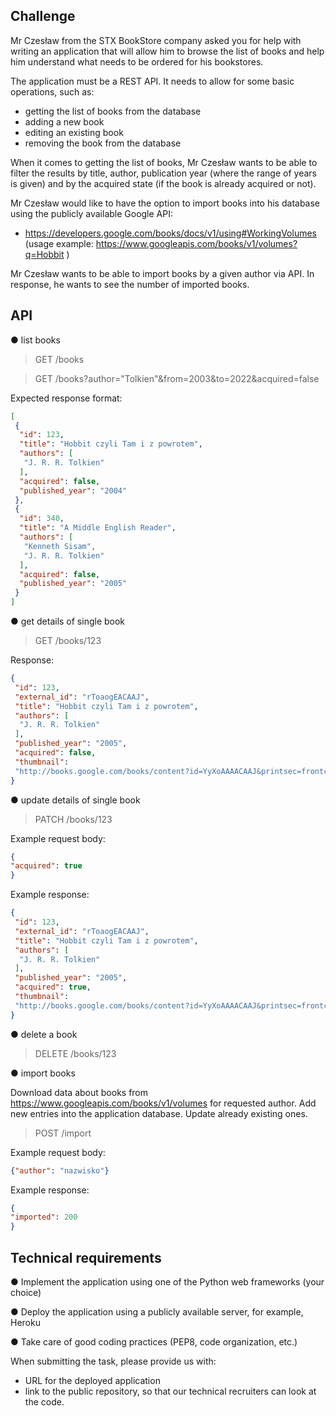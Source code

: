 ## Challenge
Mr Czesław from the STX BookStore company asked you for help with writing an application
that will allow him to browse the list of books and help him understand what needs to be
ordered for his bookstores.

The application must be a REST API. It needs to allow for some basic operations, such as:
- getting the list of books from the database
- adding a new book
- editing an existing book
- removing the book from the database

When it comes to getting the list of books, Mr Czesław wants to be able to filter the results by
title, author, publication year (where the range of years is given) and by the acquired state (if
the book is already acquired or not).

Mr Czesław would like to have the option to import books into his database using the publicly
available Google API:
- https://developers.google.com/books/docs/v1/using#WorkingVolumes (usage
example: https://www.googleapis.com/books/v1/volumes?q=Hobbit )

Mr Czesław wants to be able to import books by a given author via API. In response, he
wants to see the number of imported books.

## API
● list books
> GET /books

> GET /books?author="Tolkien"&from=2003&to=2022&acquired=false

Expected response format:
```JSON
[
 {
  "id": 123,
  "title": "Hobbit czyli Tam i z powrotem",
  "authors": [
   "J. R. R. Tolkien"
  ],
  "acquired": false,
  "published_year": "2004"
 },
 {
  "id": 340,
  "title": "A Middle English Reader",
  "authors": [
   "Kenneth Sisam",
   "J. R. R. Tolkien"
  ],
  "acquired": false,
  "published_year": "2005"
 }
]
```
● get details of single book
> GET /books/123

Response:
```JSON
{
 "id": 123,
 "external_id": "rToaogEACAAJ",
 "title": "Hobbit czyli Tam i z powrotem",
 "authors": [
  "J. R. R. Tolkien"
 ],
 "published_year": "2005",
 "acquired": false,
 "thumbnail":
 "http://books.google.com/books/content?id=YyXoAAAACAAJ&printsec=frontcover&img=1&zoom=1&source=gbs_api"
}
```

● update details of single book
> PATCH /books/123

Example request body:
```JSON
{
"acquired": true
}
```

Example response:
```JSON
{
 "id": 123,
 "external_id": "rToaogEACAAJ",
 "title": "Hobbit czyli Tam i z powrotem",
 "authors": [
  "J. R. R. Tolkien"
 ],
 "published_year": "2005",
 "acquired": true,
 "thumbnail":
 "http://books.google.com/books/content?id=YyXoAAAACAAJ&printsec=frontcover&img=1&zoom=1&source=gbs_api"
}
```

● delete a book
> DELETE /books/123

● import books

Download data about books from https://www.googleapis.com/books/v1/volumes for
requested author. Add new entries into the application database. Update already
existing ones.
> POST /import

Example request body:
```JSON
{"author": "nazwisko"}
```

Example response:
```JSON
{
"imported": 200
}
```

## Technical requirements
● Implement the application using one of the Python web frameworks (your choice)

● Deploy the application using a publicly available server, for example, Heroku

● Take care of good coding practices (PEP8, code organization, etc.)

When submitting the task, please provide us with:
- URL for the deployed application
- link to the public repository, so that our technical recruiters can look at the code.